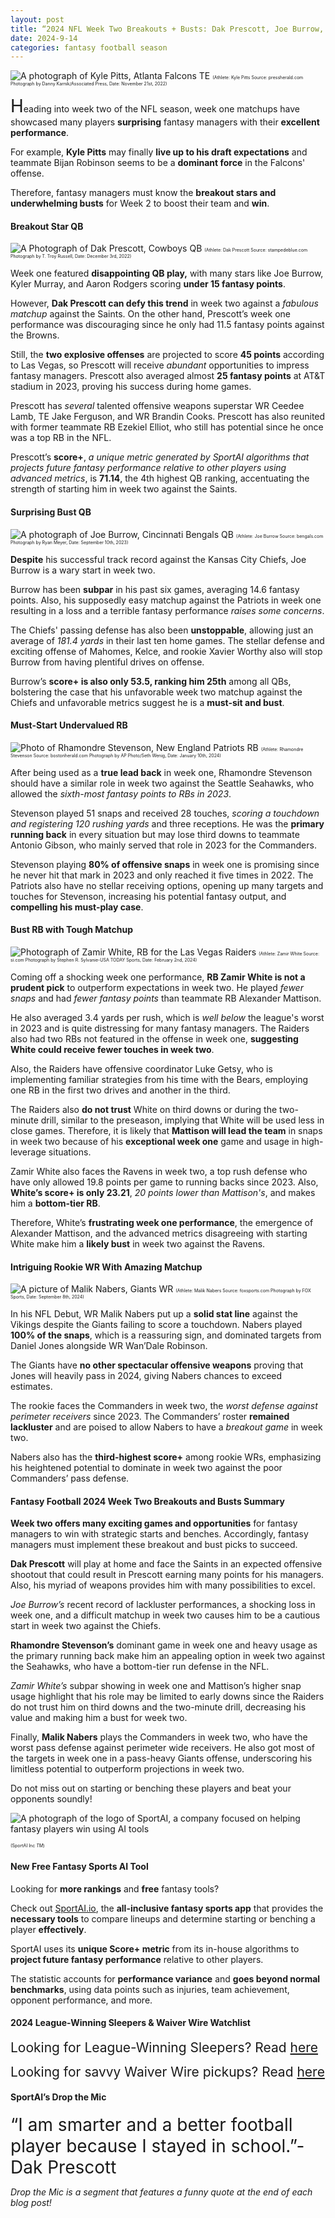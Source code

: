 ```yaml
---
layout: post
title: “2024 NFL Week Two Breakouts + Busts: Dak Prescott, Joe Burrow, Zamir White, etc.”
date: 2024-9-14
categories: fantasy football season
---
```

![A photograph of Kyle Pitts, Atlanta Falcons TE](https://encrypted-tbn0.gstatic.com/images?q=tbn:ANd9GcRWDFCUyNgtRRvS1_7am_k9PwkLzoMtWWszFg&s)
<span style="font-size:0.5em;">(Athlete: Kyle Pitts Source: pressherald.com Photograph by Danny Karnik/Associated Press, Date: November 21st, 2022)</span> 

<span style="font-size:2em;">H</span>eading into week two of the NFL season, week one matchups have showcased many players **surprising** fantasy managers with their **excellent performance**. 

For example, **Kyle Pitts** may finally **live up to his draft expectations** and teammate Bijan Robinson seems to be a **dominant force** in the Falcons' offense.

Therefore, fantasy managers must know the **breakout stars and underwhelming busts** for Week 2 to boost their team and **win**. 

#### Breakout Star QB 

![A Photograph of Dak Prescott, Cowboys QB](https://cdn.vox-cdn.com/thumbor/uL6uD5ckNND4U9X0G59OqaQjN54=/1400x788/filters:format(jpeg)/cdn.vox-cdn.com/uploads/chorus_asset/file/24259086/1445103431.jpg)
<span style="font-size:0.5em;">(Athlete: Dak Prescott Source: stampedeblue.com Photograph by T. Troy Russell, Date: December 3rd, 2022)</span> 

Week one featured **disappointing QB play,** with many stars like Joe Burrow, Kyler Murray, and Aaron Rodgers scoring **under 15 fantasy points**. 

However, **Dak Prescott can defy this trend** in week two against a *fabulous matchup* against the Saints. On the other hand, Prescott’s week one performance was discouraging since he only had 11.5 fantasy points against the Browns. 

Still, the **two explosive offenses** are projected to score **45 points** according to Las Vegas, so Prescott will receive *abundant* opportunities to impress fantasy managers. Prescott also averaged almost **25 fantasy points** at AT&T stadium in 2023, proving his success during home games. 

Prescott has *several* talented offensive weapons superstar WR Ceedee Lamb, TE Jake Ferguson, and WR Brandin Cooks. Prescott has also reunited with former teammate RB Ezekiel Elliot, who still has potential since he once was a top RB in the NFL. 

Prescott’s **score+**, *a unique metric generated by SportAI algorithms that projects future fantasy performance relative to other players using advanced metrics*, is **71.14**, the 4th highest QB ranking, accentuating the strength of starting him in week two against the Saints. 

#### Surprising Bust QB 

![A photograph of Joe Burrow, Cincinnati Bengals QB](https://encrypted-tbn0.gstatic.com/images?q=tbn:ANd9GcRpo6ui9tEShkKJZLtvoo9sfuNVpe-WbmDTfxYpoR6dOxqqTFX17wwfUeI3NMQzI7jT_cE&usqp=CAU)
<span style="font-size:0.5em;">(Athlete: Joe Burrow Source: bengals.com Photograph by Ryan Meyer, Date: September 10th, 2023)</span> 

**Despite** his successful track record against the Kansas City Chiefs, Joe Burrow is a wary start in week two. 

Burrow has been **subpar** in his past six games, averaging 14.6 fantasy points. Also, his supposedly easy matchup against the Patriots in week one resulting in a loss and a terrible fantasy performance *raises some concerns*. 

The Chiefs' passing defense has also been **unstoppable**, allowing just an average of *181.4 yards* in their last ten home games. The stellar defense and exciting offense of Mahomes, Kelce, and rookie Xavier Worthy also will stop Burrow from having plentiful drives on offense. 

Burrow’s **score+ is also only 53.5, ranking him 25th** among all QBs, bolstering the case that his unfavorable week two matchup against the Chiefs and unfavorable metrics suggest he is a **must-sit and bust**. 

#### Must-Start Undervalued RB 

![Photo of Rhamondre Stevenson, New England Patriots RB](https://www.bostonherald.com/wp-content/uploads/2023/09/AP23267685218168.jpg?w=1566)
<span style="font-size:0.5em;">(Athlete: Rhamondre Stevenson Source: bostonherald.com Photograph by AP Photo/Seth Wenig, Date: January 10th, 2024)</span> 

After being used as a **true lead back** in week one, Rhamondre Stevenson should have a similar role in week two against the Seattle Seahawks, who allowed the *sixth-most fantasy points to RBs in 2023*. 

Stevenson played 51 snaps and received 28 touches, *scoring a touchdown and registering 120 rushing yards* and three receptions. He was the **primary running back** in every situation but may lose third downs to teammate Antonio Gibson, who mainly served that role in 2023 for the Commanders. 

Stevenson playing **80% of offensive snaps** in week one is promising since he never hit that mark in 2023 and only reached it five times in 2022. The Patriots also have no stellar receiving options, opening up many targets and touches for Stevenson, increasing his potential fantasy output, and **compelling his must-play case**. 

#### Bust RB with Tough Matchup 

![Photograph of Zamir White, RB for the Las Vegas Raiders](https://www.si.com/.image/c_limit%2Ccs_srgb%2Cq_auto:good%2Cw_700/MjA0MDQ1NzM2NjAwNDEzNzU2/usatsi_22245077_168390101_lowres.webp)
<span style="font-size:0.5em;">(Athlete: Zamir White Source: si.com Photograph by Stephen R. Sylvanie-USA TODAY Sports, Date: February 2nd, 2024)</span> 

Coming off a shocking week one performance, **RB Zamir White is not a prudent pick** to outperform expectations in week two. He played *fewer snaps* and had *fewer fantasy points* than teammate RB Alexander Mattison. 

He also averaged 3.4 yards per rush, which is *well below* the league's worst in 2023 and is quite distressing for many fantasy managers. The Raiders also had two RBs not featured in the offense in week one, **suggesting White could receive fewer touches in week two**. 

Also, the Raiders have offensive coordinator Luke Getsy, who is implementing familiar strategies from his time with the Bears, employing one RB in the first two drives and another in the third. 

The Raiders also **do not trust** White on third downs or during the two-minute drill, similar to the preseason, implying that White will be used less in close games. Therefore, it is likely that **Mattison will lead the team** in snaps in week two because of his **exceptional week one** game and usage in high-leverage situations. 

Zamir White also faces the Ravens in week two, a top rush defense who have only allowed 19.8 points per game to running backs since 2023. Also, **White’s score+ is only 23.21**, *20 points lower than Mattison's*, and makes him a **bottom-tier RB**. 

Therefore, White’s **frustrating week one performance**, the emergence of Alexander Mattison, and the advanced metrics disagreeing with starting White make him a **likely bust** in week two against the Ravens. 

#### Intriguing Rookie WR With Amazing Matchup
![A picture of Malik Nabers, Giants WR](https://a57.foxsports.com/statics.foxsports.com/www.foxsports.com/content/uploads/2024/09/1294/728/nabers1.jpg?ve=1&tl=1)
<span style="font-size:0.5em;">(Athlete: Malik Nabers Source: foxsports.com Photograph by FOX Sports, Date: September 8th, 2024)</span> 

In his NFL Debut, WR Malik Nabers put up a **solid stat line** against the Vikings despite the Giants failing to score a touchdown. Nabers played **100% of the snaps**, which is a reassuring sign, and dominated targets from Daniel Jones alongside WR Wan’Dale Robinson. 

The Giants have **no other spectacular offensive weapons** proving that Jones will heavily pass in 2024, giving Nabers chances to exceed estimates. 

The rookie faces the Commanders in week two, the *worst defense against perimeter receivers* since 2023. The Commanders’ roster **remained lackluster** and are poised to allow Nabers to have a *breakout game* in week two. 

Nabers also has the **third-highest score+** among rookie WRs, emphasizing his heightened potential to dominate in week two against the poor Commanders’ pass defense. 

#### Fantasy Football 2024 Week Two Breakouts and Busts Summary

**Week two offers many exciting games and opportunities** for fantasy managers to win with strategic starts and benches. Accordingly, fantasy managers must implement these breakout and bust picks to succeed. 

**Dak Prescott** will play at home and face the Saints in an expected offensive shootout that could result in Prescott earning many points for his managers. Also, his myriad of weapons provides him with many possibilities to excel. 

*Joe Burrow’s* recent record of lackluster performances, a shocking loss in week one, and a difficult matchup in week two causes him to be a cautious start in week two against the Chiefs. 

**Rhamondre Stevenson’s** dominant game in week one and heavy usage as the primary running back make him an appealing option in week two against the Seahawks, who have a bottom-tier run defense in the NFL. 

*Zamir White’s* subpar showing in week one and Mattison’s higher snap usage highlight that his role may be limited to early downs since the Raiders do not trust him on third downs and the two-minute drill, decreasing his value and making him a bust for week two. 

Finally, **Malik Nabers** plays the Commanders in week two, who have the worst pass defense against perimeter wide receivers. He also got most of the targets in week one in a pass-heavy Giants offense, underscoring his limitless potential to outperform projections in week two. 

Do not miss out on starting or benching these players and beat your opponents soundly! 

![A photograph of the logo of SportAI, a company focused on helping fantasy players win using AI tools](https://miro.medium.com/v2/resize:fit:908/format:webp/0*XJQxNj4js71Q1nRN) 

<span style="font-size:0.5em;">(SportAI Inc *TM*)</span>

#### New Free Fantasy Sports AI Tool

Looking for **more rankings** and **free** fantasy tools? 

Check out [SportAI.io](https://sportai.io/), the **all-inclusive fantasy sports app** that provides the **necessary tools** to compare lineups and determine starting or benching a player **effectively**. 

SportAI uses its **unique Score+ metric** from its in-house algorithms to **project future fantasy performance** relative to other players. 

The statistic accounts for **performance variance** and **goes beyond normal benchmarks**, using data points such as injuries, team achievement, opponent performance, and more.

#### 2024 League-Winning Sleepers & Waiver Wire Watchlist
<span style="font-size:1.5em;">Looking for League-Winning Sleepers? Read [here](https://sportai.io/fantasy/football/draft/2024/08/02/NFL-Fantasy-Football-League-Winning-Breakouts-Sleepers.html)</span>

<span style="font-size:1.5em;">Looking for savvy Waiver Wire pickups? Read [here](https://sportai.io/fantasy/football/2024/08/31/NFL-Fantasy-Football-Waiver-Wire-Bounce-Back-Comeback-Watchlist.html)</span>

#### SportAI’s Drop the Mic 
<span style="font-size:2em;"> “I am smarter and a better football player because I stayed in school.”-Dak Prescott</span>

*Drop the Mic is a segment that features a funny quote at the end of each blog post!*
